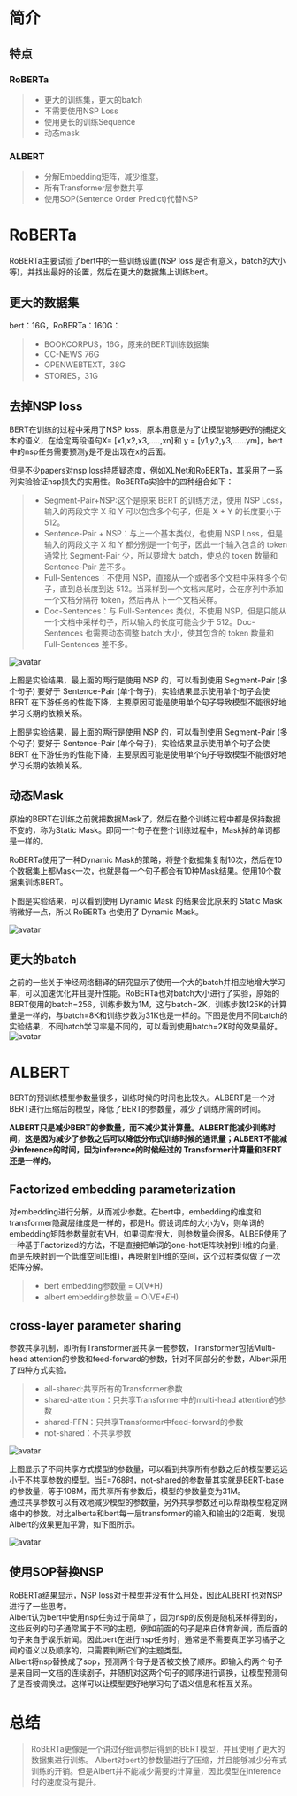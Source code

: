 # 简介
## 特点
### RoBERTa
> - 更大的训练集，更大的batch
> - 不需要使用NSP Loss
> - 使用更长的训练Sequence
> - 动态mask
### ALBERT
> - 分解Embedding矩阵，减少维度。
> - 所有Transformer层参数共享
> - 使用SOP(Sentence Order Predict)代替NSP
# RoBERTa  
RoBERTa主要试验了bert中的一些训练设置(NSP loss 是否有意义，batch的大小等)，并找出最好的设置，然后在更大的数据集上训练bert。  
## 更大的数据集  
bert：16G，RoBERTa：160G：
> - BOOKCORPUS，16G，原来的BERT训练数据集
> - CC-NEWS 76G
> - OPENWEBTEXT，38G
> - STORIES，31G
## 去掉NSP loss
BERT在训练的过程中采用了NSP loss，原本用意是为了让模型能够更好的捕捉文本的语义，在给定两段语句X= [x1,x2,x3,.....,xn]和 y = [y1,y2,y3,......ym]，bert中的nsp任务需要预测y是不是出现在x的后面。  

但是不少papers对nsp loss持质疑态度，例如XLNet和RoBERTa，其采用了一系列实验验证nsp损失的实用性。RoBERTa实验中的四种组合如下：
> - Segment-Pair+NSP:这个是原来 BERT 的训练方法，使用 NSP Loss，输入的两段文字 X 和 Y 可以包含多个句子，但是 X + Y 的长度要小于 512。
> - Sentence-Pair + NSP：与上一个基本类似，也使用 NSP Loss，但是输入的两段文字 X 和 Y 都分别是一个句子，因此一个输入包含的 token 通常比 Segment-Pair 少，所以要增大 batch，使总的 token 数量和 Sentence-Pair 差不多。
> - Full-Sentences：不使用 NSP，直接从一个或者多个文档中采样多个句子，直到总长度到达 512。当采样到一个文档末尾时，会在序列中添加一个文档分隔符 token，然后再从下一个文档采样。
> - Doc-Sentences：与 Full-Sentences 类似，不使用 NSP，但是只能从一个文档中采样句子，所以输入的长度可能会少于 512。Doc-Sentences 也需要动态调整 batch 大小，使其包含的 token 数量和 Full-Sentences 差不多。  
> 
![avatar](https://escalader.github.io/pictures/nlpmodel/nspzy.png)  

上图是实验结果，最上面的两行是使用 NSP 的，可以看到使用 Segment-Pair (多个句子) 要好于 Sentence-Pair (单个句子)，实验结果显示使用单个句子会使 BERT 在下游任务的性能下降，主要原因可能是使用单个句子导致模型不能很好地学习长期的依赖关系。  

上图是实验结果，最上面的两行是使用 NSP 的，可以看到使用 Segment-Pair (多个句子) 要好于 Sentence-Pair (单个句子)，实验结果显示使用单个句子会使 BERT 在下游任务的性能下降，主要原因可能是使用单个句子导致模型不能很好地学习长期的依赖关系。

## 动态Mask  
原始的BERT在训练之前就把数据Mask了，然后在整个训练过程中都是保持数据不变的，称为Static Mask。即同一个句子在整个训练过程中，Mask掉的单词都是一样的。 

RoBERTa使用了一种Dynamic Mask的策略，将整个数据集复制10次，然后在10个数据集上都Mask一次，也就是每一个句子都会有10种Mask结果。使用10个数据集训练BERT。

下图是实验结果，可以看到使用 Dynamic Mask 的结果会比原来的 Static Mask 稍微好一点，所以 RoBERTa 也使用了 Dynamic Mask。

![avatar](https://escalader.github.io/pictures/nlpmodel/dynamicmask.png)  

## 更大的batch  
之前的一些关于神经网络翻译的研究显示了使用一个大的batch并相应地增大学习率，可以加速优化并且提升性能。RoBERTa也对batch大小进行了实验，原始的BERT使用的batch=256，训练步数为1M，这与batch=2K，训练步数125K的计算量是一样的，与batch=8K和训练步数为31K也是一样的。下图是使用不同batch的实验结果，不同batch学习率是不同的，可以看到使用batch=2K时的效果最好。  
![avatar](https://escalader.github.io/pictures/nlpmodel/yzbatch.png)  
# ALBERT  
BERT的预训练模型参数量很多，训练时候的时间也比较久。ALBERT是一个对BERT进行压缩后的模型，降低了BERT的参数量，减少了训练所需的时间。  

<b>ALBERT只是减少BERT的参数量，而不减少其计算量。ALBERT能减少训练时间，这是因为减少了参数之后可以降低分布式训练时候的通讯量；ALBERT不能减少inference的时间，因为inference的时候经过的 Transformer计算量和BERT还是一样的。</b>  
## Factorized embedding parameterization  
对embedding进行分解，从而减少参数。在bert中，embedding的维度和transformer隐藏层维度是一样的，都是H。假设词库的大小为V，则单词的embedding矩阵参数量就有VH，如果词库很大，则参数量会很多。ALBER使用了一种基于Factorized的方法，不是直接把单词的one-hot矩阵映射到H维的向量，而是先映射到一个低维空间(E维)，再映射到H维的空间，这个过程类似做了一次矩阵分解。

> - bert embedding参数量 = O(V*H)
> - albert embedding参数量 = O(V*E+E*H)

## cross-layer parameter sharing  
参数共享机制，即所有Transformer层共享一套参数，Transformer包括Multi-head attention的参数和feed-forward的参数，针对不同部分的参数，Albert采用了四种方式实验。
> - all-shared:共享所有的Transformer参数
> - shared-attention：只共享Transformer中的multi-head attention的参数
> - shared-FFN：只共享Transformer中feed-forward的参数
> - not-shared：不共享参数  


![avatar](https://escalader.github.io/pictures/nlpmodel/albsharepara.png)  

上图显示了不同共享方式模型的参数量，可以看到共享所有参数之后的模型要远远小于不共享参数的模型。当E=768时，not-shared的参数量其实就是BERT-base的参数量，等于108M，而共享所有参数后，模型的参数量变为31M。  
通过共享参数可以有效地减少模型的参数量，另外共享参数还可以帮助模型稳定网络中的参数。对比alberta和bert每一层transformer的输入和输出的l2距离，发现Albert的效果更加平滑，如下图所示。 

![avatar](https://escalader.github.io/pictures/nlpmodel/layerid.png)  
## 使用SOP替换NSP  
RoBERTa结果显示，NSP loss对于模型并没有什么用处，因此ALBERT也对NSP进行了一些思考。  
Albert认为bert中使用nsp任务过于简单了，因为nsp的反例是随机采样得到的，这些反例的句子通常属于不同的主题，例如前面的句子是来自体育新闻，而后面的句子来自于娱乐新闻。因此bert在进行nsp任务时，通常是不需要真正学习橘子之间的语义以及顺序的，只需要判断它们的主题类型。  
 Albert将nsp替换成了sop，预测两个句子是否被交换了顺序。即输入的两个句子是来自同一文档的连续剧子，并随机对这两个句子的顺序进行调换，让模型预测句子是否被调换过。这样可以让模型更好地学习句子语义信息和相互关系。
 # 总结
 > RoBERTa更像是一个讲过仔细调参后得到的BERT模型，并且使用了更大的数据集进行训练。
 > Albert对bert的参数量进行了压缩，并且能够减少分布式训练的开销。但是Albert并不能减少需要的计算量，因此模型在inference时的速度没有提升。





















